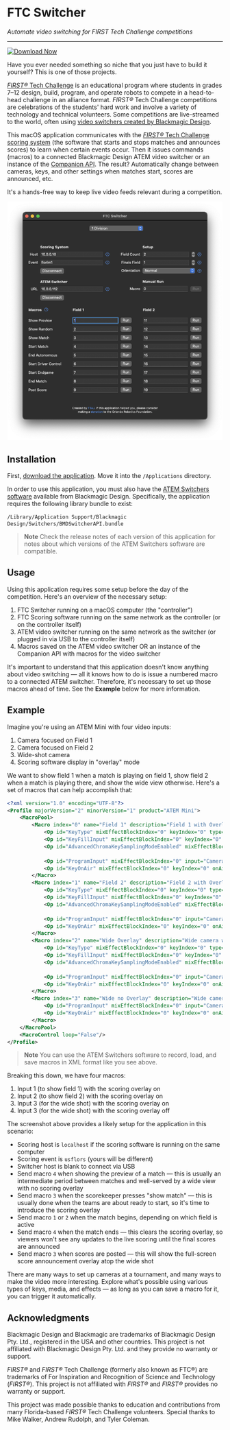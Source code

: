 # FTC Switcher

_Automate video switching for FIRST Tech Challenge competitions_

---

[![Download Now](https://img.shields.io/badge/Download%20Now-F57E25)](https://assets.ftaj.me/ftcswitcher/FTC%20Switcher.dmg)

Have you ever needed something so niche that you just have to build it yourself?
This is one of those projects.

[_FIRST®_ Tech Challenge](https://www.firstinspires.org/robotics/ftc) is an educational program where students in grades 7–12 design, build, program, and operate robots to compete in a head-to-head challenge in an alliance format.
_FIRST®_ Tech Challenge competitions are celebrations of the students' hard work and involve a variety of technology and technical volunteers.
Some competitions are live-streamed to the world, often using [video switchers created by Blackmagic Design](https://www.blackmagicdesign.com/products/atemmini).

This macOS application communicates with the [_FIRST®_ Tech Challenge scoring system](https://github.com/FIRST-Tech-Challenge/scorekeeper) (the software that starts and stops matches and announces scores) to learn when certain events occur.
Then it issues commands (macros) to a connected Blackmagic Design ATEM video switcher or an instance of the [Companion API](https://bitfocus.io/companion).
The result?
Automatically change between cameras, keys, and other settings when matches start, scores are announced, etc.

It's a hands-free way to keep live video feeds relevant during a competition.

![Screenshot of FTC Switcher](doc/screenshot.png)

## Installation

First, [download the application](https://assets.ftaj.me/ftcswitcher/FTC%20Switcher.dmg).
Move it into the `/Applications` directory.

In order to use this application, you must also have the [ATEM Switchers software](https://www.blackmagicdesign.com/support/family/atem-live-production-switchers) available from Blackmagic Design.
Specifically, the application requires the following library bundle to exist:

```
/Library/Application Support/Blackmagic Design/Switchers/BMDSwitcherAPI.bundle
```

> **Note**
> Check the release notes of each version of this application for notes about which versions of the ATEM Switchers software are compatible.

## Usage

Using this application requires some setup before the day of the competition.
Here's an overview of the necessary setup:

1. FTC Switcher running on a macOS computer (the "controller")
2. FTC Scoring software running on the same network as the controller (or on the controller itself)
3. ATEM video switcher running on the same network as the switcher (or plugged in via USB to the controller itself)
4. Macros saved on the ATEM video switcher OR an instance of the Companion API with macros for the video switcher

It's important to understand that this application doesn't know anything about video switching — all it knows how to do is issue a numbered macro to a connected ATEM switcher.
Therefore, it's necessary to set up those macros ahead of time.
See the **Example** below for more information.

## Example

Imagine you're using an ATEM Mini with four video inputs:

1. Camera focused on Field 1
2. Camera focused on Field 2
3. Wide-shot camera
4. Scoring software display in "overlay" mode

We want to show field 1 when a match is playing on field 1, show field 2 when a match is playing there, and show the wide view otherwise. Here's a set of macros that can help accomplish that:

```xml
<?xml version="1.0" encoding="UTF-8"?>
<Profile majorVersion="2" minorVersion="1" product="ATEM Mini">
    <MacroPool>
        <Macro index="0" name="Field 1" description="Field 1 with Overlay">
            <Op id="KeyType" mixEffectBlockIndex="0" keyIndex="0" type="Chroma"/>
            <Op id="KeyFillInput" mixEffectBlockIndex="0" keyIndex="0" input="Camera4"/>
            <Op id="AdvancedChromaKeySamplingModeEnabled" mixEffectBlockIndex="0" keyIndex="0" enabled="True"/>

            <Op id="ProgramInput" mixEffectBlockIndex="0" input="Camera1"/>
            <Op id="KeyOnAir" mixEffectBlockIndex="0" keyIndex="0" onAir="True"/>
        </Macro>
        <Macro index="1" name="Field 2" description="Field 2 with Overlay">
            <Op id="KeyType" mixEffectBlockIndex="0" keyIndex="0" type="Chroma"/>
            <Op id="KeyFillInput" mixEffectBlockIndex="0" keyIndex="0" input="Camera4"/>
            <Op id="AdvancedChromaKeySamplingModeEnabled" mixEffectBlockIndex="0" keyIndex="0" enabled="True"/>

            <Op id="ProgramInput" mixEffectBlockIndex="0" input="Camera2"/>
            <Op id="KeyOnAir" mixEffectBlockIndex="0" keyIndex="0" onAir="True"/>
        </Macro>
        <Macro index="2" name="Wide Overlay" description="Wide camera with Overlay">
            <Op id="KeyType" mixEffectBlockIndex="0" keyIndex="0" type="Chroma"/>
            <Op id="KeyFillInput" mixEffectBlockIndex="0" keyIndex="0" input="Camera4"/>
            <Op id="AdvancedChromaKeySamplingModeEnabled" mixEffectBlockIndex="0" keyIndex="0" enabled="True"/>

            <Op id="ProgramInput" mixEffectBlockIndex="0" input="Camera3"/>
            <Op id="KeyOnAir" mixEffectBlockIndex="0" keyIndex="0" onAir="True"/>
        </Macro>
        <Macro index="3" name="Wide no Overlay" description="Wide camera without Overlay">
            <Op id="ProgramInput" mixEffectBlockIndex="0" input="Camera3"/>
            <Op id="KeyOnAir" mixEffectBlockIndex="0" keyIndex="0" onAir="False"/>
        </Macro>
    </MacroPool>
    <MacroControl loop="False"/>
</Profile>
```

> **Note**
> You can use the ATEM Switchers software to record, load, and save macros in XML format like you see above.

Breaking this down, we have four macros:

1. Input 1 (to show field 1) with the scoring overlay on
2. Input 2 (to show field 2) with the scoring overlay on
3. Input 3 (for the wide shot) with the scoring overlay on
4. Input 3 (for the wide shot) with the scoring overlay off

The screenshot above provides a likely setup for the application in this scenario:

* Scoring host is `localhost` if the scoring software is running on the same computer
* Scoring event is `usflors` (yours will be different)
* Switcher host is blank to connect via USB
* Send macro `4` when showing the preview of a match — this is usually an intermediate period between matches and well-served by a wide view with no scoring overlay
* Send macro `3` when the scorekeeper presses "show match" — this is usually done when the teams are about ready to start, so it's time to introduce the scoring overlay
* Send macro `1` or `2` when the match begins, depending on which field is active
* Send macro `4` when the match ends — this clears the scoring overlay, so viewers won't see any updates to the live scoring until the final scores are announced
* Send macro `3` when scores are posted — this will show the full-screen score announcement overlay atop the wide shot

There are many ways to set up cameras at a tournament, and many ways to make the video more interesting.
Explore what's possible using various types of keys, media, and effects — as long as you can save a macro for it, you can trigger it automatically.

## Acknowledgments

Blackmagic Design and Blackmagic are trademarks of Blackmagic Design Pty. Ltd., registered in the USA and other countries.
This project is not affiliated with Blackmagic Design Pty. Ltd. and they provide no warranty or support.

_FIRST®_ and _FIRST®_ Tech Challenge (formerly also known as FTC®) are trademarks of For Inspiration and Recognition of Science and Technology (_FIRST®_).
This project is not affiliated with _FIRST®_ and _FIRST®_ provides no warranty or support.

This project was made possible thanks to education and contributions from many Florida-based _FIRST®_ Tech Challenge volunteers.
Special thanks to Mike Walker, Andrew Rudolph, and Tyler Coleman.

